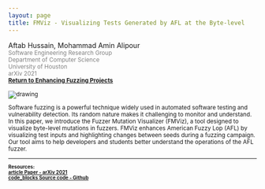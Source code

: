 ```yaml
---
layout: page
title: FMViz - Visualizing Tests Generated by AFL at the Byte-level
---
```


Aftab Hussain, Mohammad Amin Alipour <small>
<br> <font color="gray">Software Engineering Research Group
<br> Department of Computer Science
<br> University of Houston 
<br> arXiv 2021</font> 
<br><b><a href="../project-fuzz-enhance/index.html">Return to Enhancing Fuzzing Projects</a></b>

<style>
img {
  display: block;
  margin-left: auto;
  margin-right: auto;
  max-width: 100%;
  height: auto;
}
</style>

<img src="../images/projects/enhancing-fuzzing/fmviz.png" alt="drawing"/>

Software fuzzing is a powerful technique widely used in automated software testing and vulnerability detection. Its random nature makes it challenging to monitor and understand. In this paper, we introduce the Fuzzer Mutation Visualizer (FMViz), a tool designed to visualize byte-level mutations in fuzzers. FMViz enhances American Fuzzy Lop (AFL) by visualizing test inputs and highlighting changes between seeds during a fuzzing campaign. Our tool aims to help developers and students better understand the operations of the AFL fuzzer.

_________________________


<small>
<b>
Resources:
<br>
<a href="https://arxiv.org/pdf/2112.13207.pdf">
<span class="material-symbols-outlined"> article </span>Paper - arXiv 2021
</a>
<br>
<a href="https://github.com/AftabHussain/FMViz">
<span class="material-symbols-outlined"> code_blocks </span>Source code - Github
</a>
</b>
</small>


